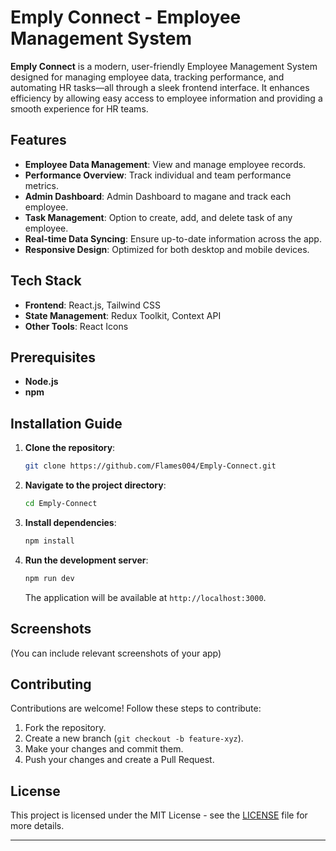 # Emply Connect - Employee Management System

**Emply Connect** is a modern, user-friendly Employee Management System designed for managing employee data, tracking performance, and automating HR tasks—all through a sleek frontend interface. It enhances efficiency by allowing easy access to employee information and providing a smooth experience for HR teams.

## Features
- **Employee Data Management**: View and manage employee records.
- **Performance Overview**: Track individual and team performance metrics.
- **Admin Dashboard**: Admin Dashboard to magane and track each employee.
- **Task Management**: Option to create, add, and delete task of any employee.
- **Real-time Data Syncing**: Ensure up-to-date information across the app.
- **Responsive Design**: Optimized for both desktop and mobile devices.

## Tech Stack
- **Frontend**: React.js, Tailwind CSS
- **State Management**: Redux Toolkit, Context API
- **Other Tools**: React Icons

## Prerequisites
- **Node.js**
- **npm**

## Installation Guide

1. **Clone the repository**:
   ```bash
   git clone https://github.com/Flames004/Emply-Connect.git
   ```

2. **Navigate to the project directory**:
   ```bash
   cd Emply-Connect
   ```

3. **Install dependencies**:
   ```bash
   npm install
   ```

4. **Run the development server**:
   ```bash
   npm run dev
   ```

   The application will be available at `http://localhost:3000`.

## Screenshots
(You can include relevant screenshots of your app)

## Contributing
Contributions are welcome! Follow these steps to contribute:
1. Fork the repository.
2. Create a new branch (`git checkout -b feature-xyz`).
3. Make your changes and commit them.
4. Push your changes and create a Pull Request.

## License
This project is licensed under the MIT License - see the [LICENSE](LICENSE) file for more details.

---